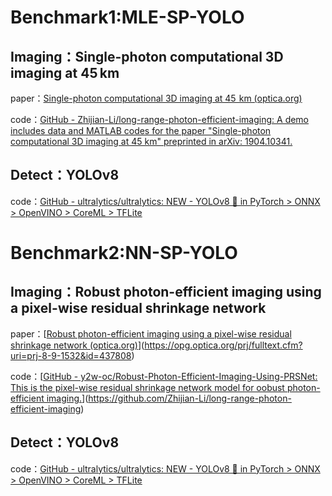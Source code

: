 # Benchmark1:MLE-SP-YOLO

## Imaging：Single-photon computational 3D imaging at 45 km

paper：[Single-photon computational 3D imaging at 45  km (optica.org)](https://opg.optica.org/prj/fulltext.cfm?uri=prj-8-9-1532&id=437808)

code：[GitHub - Zhijian-Li/long-range-photon-efficient-imaging: A demo includes data and MATLAB codes for the paper "Single-photon computational 3D imaging at 45 km" preprinted in arXiv: 1904.10341.](https://github.com/Zhijian-Li/long-range-photon-efficient-imaging)

## Detect：YOLOv8

code：[GitHub - ultralytics/ultralytics: NEW - YOLOv8 🚀 in PyTorch > ONNX > OpenVINO > CoreML > TFLite](https://github.com/ultralytics/ultralytics)





# Benchmark2:NN-SP-YOLO

## Imaging：Robust photon-efficient imaging using a pixel-wise residual shrinkage network

paper：[[Robust photon-efficient imaging using a pixel-wise residual shrinkage network (optica.org)](https://opg.optica.org/oe/fulltext.cfm?uri=oe-30-11-18856&id=472858)](https://opg.optica.org/prj/fulltext.cfm?uri=prj-8-9-1532&id=437808)

code：[[GitHub - y2w-oc/Robust-Photon-Efficient-Imaging-Using-PRSNet: This is the pixel-wise residual shrinkage network model for oobust photon-efficient imaging.](https://github.com/y2w-oc/Robust-Photon-Efficient-Imaging-Using-PRSNet)](https://github.com/Zhijian-Li/long-range-photon-efficient-imaging)

## Detect：YOLOv8

code：[GitHub - ultralytics/ultralytics: NEW - YOLOv8 🚀 in PyTorch > ONNX > OpenVINO > CoreML > TFLite](https://github.com/ultralytics/ultralytics)







